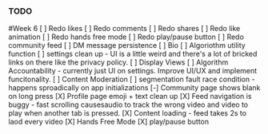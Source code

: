 ### TODO

#Week 6
[ ] Redo likes
[ ] Redo comments
[ ] Redo shares
[ ] Redo like animation
[ ] Redo hands free mode
[ ] Redo play/pause button
[ ] Redo community feed
[ ] DM message persistence
[ ] Bio
[ ] Algoriothm utility function
[ ] settings clean up - UI is a little weird and there's a lot of bricked links on there like the privacy policy.
[ ] Display Views
[ ] Algorithm Accountability - currently just UI on settings. Improve UI/UX and implement funcitonality.
[ ] Content Moderation
[ ] segmentation fault race condition - happens sproadically on app initializations
[-] Community page shows blank on long press
[X] Profile page emoji + text clean up
[X] Feed navigation is buggy - fast scrolling causesaudio to track the wrong video and video to play when another tab is pressed.
[X] Content loading - feed takes 2s to laod every video
[X] Hands Free Mode
[X] play/pause button
